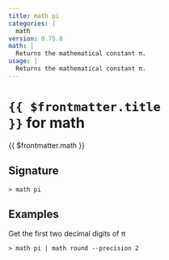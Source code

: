```yaml
---
title: math pi
categories: |
  math
version: 0.75.0
math: |
  Returns the mathematical constant π.
usage: |
  Returns the mathematical constant π.
---
```


# <code>{{ $frontmatter.title }}</code> for math

<div class='command-title'>{{ $frontmatter.math }}</div>

## Signature

```> math pi ```

## Examples

Get the first two decimal digits of π
```shell
> math pi | math round --precision 2
```

